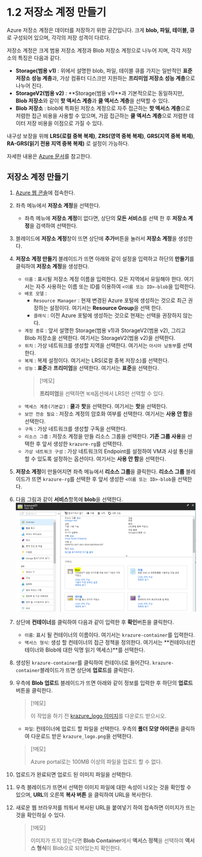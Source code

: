 # 1.2 저장소 계정 만들기
Azure 저장소 계정은 데이터를 저장하기 위한 공간입니다. 크게 **blob, 파일, 테이블, 큐**로 구성되어 있으며, 각각의 저장 성격이 다르다.

저장소 계정은 크게 범용 저장소 계정과 Blob 저장소 계정으로 나누어 지며, 각각 저장소의 특징은 다음과 같다.
- **Storage(범용 v1)** : 위에서 설명한 blob, 파일, 테이블 큐를 가지는 일반적인 **표준 저장소 성능 계층**과, 가상 컴퓨터 디스크만 지원하는 **프리미엄 저장소 성능 계층**으로 나누어 진다.
- **StorageV2(범용 v2)** : **Storage(범용 v1)**과 기본적으로는 동일하지만, **Blob 저장소**와 같이 **핫 엑서스 계층**과 **쿨 엑서스 계층**을 선택할 수 있다.
- **Blob 저장소** : blob에 특화된 저장소 계정으로 자주 접근하는 **핫 엑서스 계층**으로 저렴한 접근 비용을 사용할 수 있으며, 가끔 접근하는 **쿨 엑서스 계층**으로 저렴한 데이터 저장 비용을 이점으로 가질 수 있다.

내구성 보장을 위해 **LRS(로컬 중복 복제)**, **ZRS(영역 중복 복제)**, **GRS(지역 중복 복제)**, **RA-GRS(읽기 전용 지역 중복 복제)** 로 설정이 가능하다.

자세한 내용은 [Azure 문서](https://docs.microsoft.com/ko-kr/azure/storage/storage-introduction)를 참고한다.

## 저장소 계정 만들기
1. [Azure 웹 콘솔](https://portal.azure.com)에 접속한다.

2. 좌측 메뉴에서 **저장소 계정**을 선택한다.
    - 좌측 메뉴에 **저장소 계정**이 없다면, 상단의 **모든 서비스**를 선택 한 후 **저장소 계정**을 검색하여 선택한다.
3. 블레이드에 **저장소 계정**창이 뜨면 상단에 **추가**버튼을 눌러서 **저장소 계정**을 생성한다.

4. **저장소 계정 만들기** 블레이드가 뜨면 아래와 같이 설정을 입력하고 하단의 **만들기**를 클릭하여 **저장소 계정**을 생성한다.
    - `이름` : 표시될 저장소 계정 이름을 입력한다. 모든 지역에서 유일해야 한다. 여기서는 자주 사용하는 이름 또는 ID를 이용하여 `<이름 또는 ID>-blob`을 입력한다.
    - `배포 모델` : 
        - `Resource Manager` : 현재 변경된 Azure 포털에 생성하는 것으로 최근 권장하는 설정이다. 여기서는 **Resource Group**을 선택 한다.
        - `클래식` : 이전 Azure 포털에 생성하는 것으로 현재는 선택을 권장하지 않는다.
    - `계정 종류` : 앞서 설명한 Storage(범용 v1)과 StorageV2(범용 v2), 그리고 Blob 저장소을 선택한다. 여기서는 StorageV2(범용 v2)을 선택한다.
    - `위치` : 가상 네트워크를 생성할 지역을 선택한다. 여기서는 `아시아 남동부`를 선택한다.
    - `복제` : 복제 설정이다. 여기서는 LRS(로컬 중복 저장소)를 선택한다.
    - `성능` : **표준**과 **프리미엄**을 선택한다. 여기서는 **표준**을 선택한다.
        > [!메모]
        >
        > **프리미엄**을 선택하면 `복제`옵션에서 LRS만 선택할 수 있다. 
    - `엑세스 계층(기본값)` : **쿨**과 **핫**을 선택한다. 여기서는 **핫**을 선택한다.
    - `보안 전송 필요` : 저장소 계정의 암호화 여부를 선택한다. 여기서는 **사용 안 함**을 선택한다.
    - `구독` : 가상 네트워크를 생성할 구독을 선택한다.
    - `리소스 그룹` : 저장소 계정을 만들 리소스 그룹을 선택한다. **기존 그룹 사용**을 선택한 후 앞서 생성한 `krazure-rg`를 선택한다.
    - `가상 네트워크 구성` : 가상 네트워크의 Endpoint를 설정하여 VM과 사설 통신을 할 수 있도록 설정하는 옵션이다. 여기서는 **사용 안 함**을 선택한다.

5. **저장소 계정**이 만들어지면 좌측 메뉴에서 **리소스 그룹**을 클릭한다. **리소스 그룹** 블레이드가 뜨면 `krazure-rg`를 선택한 후 앞서 생성한 `<이름 또는 ID>-blob`을 선택한다.

6. 다음 그림과 같이 **서비스**항목에 **blob**을 선택한다.
![1.2.1_storage_account_screen.png](../images/1.2.1_storage_account_screen.png)

7. 상단에 **컨테이너**를 클릭하여 다음과 같이 입력한 후 **확인**버튼을 클릭한다.
    - `이름`: 표시 될 컨테이너의 이름이다. 여기서는 `krazure-container`를 입력한다.
    - `액서스 형식`: 생성 할 컨테이너의 접근 정책을 정의한다. 여기서는 **컨테이너(컨테이너와 Blob에 대한 익명 읽기 엑세스)**를 선택한다.

8. 생성된 `krazure-container`를 클릭하여 컨테이너로 들어간다. `krazure-container`블레이드가 뜨면 상단에 **업로드**를 클릭한다.

9. 우측에 **Blob 업로드** 블레이드가 뜨면 아래와 같이 정보를 입력한 후 하단의 **업로드** 버튼을 클릭한다.
    > [!메모]
    >
    > 이 작업을 하기 전 [krazure_logo 이미지](../images/krazure_logo.png)를 다운로드 받으시오.
    - `파일`: 컨테이너에 업로드 할 파일을 선택한다. 우측의 **폴더 모양 아이콘**을 클릭하여 다운로드 받은 `krazure_logo.png`을 선택한다.
    > [!메모]
    >
    > Azure portal로는 100MB 이상의 파일을 업로드 할 수 없다.

10. 업로드가 완료되면 업로드 된 이미지 파일을 선택한다.

11. 우측 블레이드가 뜨면서 선택한 이미지 파일에 대한 속성이 나오는 것을 확인할 수 있으며, **URL**의 오른쪽 **복사 버튼** 을 클릭하여 URL을 복사한다.

12. 새로운 웹 브라우저를 띄워서 복사된 URL을 붙여넣기 하여 접속하면 이미지가 뜨는 것을 확인하실 수 있다.
    > [!메모]
    >
    > 이미지가 뜨지 않는다면 **Blob Container**에서 **액서스 정책**을 선택하여 **액서스 형식**이 Blob으로 되어있는지 확인한다.